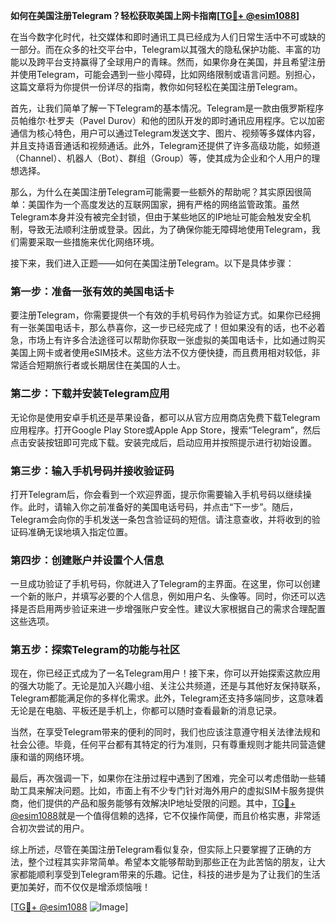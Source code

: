 **如何在美国注册Telegram？轻松获取美国上网卡指南[[TG💪+ @esim1088](https://t.me/s/esim1088)]**

在当今数字化时代，社交媒体和即时通讯工具已经成为人们日常生活中不可或缺的一部分。而在众多的社交平台中，Telegram以其强大的隐私保护功能、丰富的功能以及跨平台支持赢得了全球用户的青睐。然而，如果你身在美国，并且希望注册并使用Telegram，可能会遇到一些小障碍，比如网络限制或语言问题。别担心，这篇文章将为你提供一份详尽的指南，教你如何轻松在美国注册Telegram。

首先，让我们简单了解一下Telegram的基本情况。Telegram是一款由俄罗斯程序员帕维尔·杜罗夫（Pavel Durov）和他的团队开发的即时通讯应用程序。它以加密通信为核心特色，用户可以通过Telegram发送文字、图片、视频等多媒体内容，并且支持语音通话和视频通话。此外，Telegram还提供了许多高级功能，如频道（Channel）、机器人（Bot）、群组（Group）等，使其成为企业和个人用户的理想选择。

那么，为什么在美国注册Telegram可能需要一些额外的帮助呢？其实原因很简单：美国作为一个高度发达的互联网国家，拥有严格的网络监管政策。虽然Telegram本身并没有被完全封锁，但由于某些地区的IP地址可能会触发安全机制，导致无法顺利注册或登录。因此，为了确保你能无障碍地使用Telegram，我们需要采取一些措施来优化网络环境。

接下来，我们进入正题——如何在美国注册Telegram。以下是具体步骤：

### 第一步：准备一张有效的美国电话卡

要注册Telegram，你需要提供一个有效的手机号码作为验证方式。如果你已经拥有一张美国电话卡，那么恭喜你，这一步已经完成了！但如果没有的话，也不必着急，市场上有许多合法途径可以帮助你获取一张虚拟的美国电话卡，比如通过购买美国上网卡或者使用eSIM技术。这些方法不仅方便快捷，而且费用相对较低，非常适合短期旅行者或长期居住在美国的人士。

### 第二步：下载并安装Telegram应用

无论你是使用安卓手机还是苹果设备，都可以从官方应用商店免费下载Telegram应用程序。打开Google Play Store或Apple App Store，搜索“Telegram”，然后点击安装按钮即可完成下载。安装完成后，启动应用并按照提示进行初始设置。

### 第三步：输入手机号码并接收验证码

打开Telegram后，你会看到一个欢迎界面，提示你需要输入手机号码以继续操作。此时，请输入你之前准备好的美国电话号码，并点击“下一步”。随后，Telegram会向你的手机发送一条包含验证码的短信。请注意查收，并将收到的验证码准确无误地填入指定位置。

### 第四步：创建账户并设置个人信息

一旦成功验证了手机号码，你就进入了Telegram的主界面。在这里，你可以创建一个新的账户，并填写必要的个人信息，例如用户名、头像等。同时，你还可以选择是否启用两步验证来进一步增强账户安全性。建议大家根据自己的需求合理配置这些选项。

### 第五步：探索Telegram的功能与社区

现在，你已经正式成为了一名Telegram用户！接下来，你可以开始探索这款应用的强大功能了。无论是加入兴趣小组、关注公共频道，还是与其他好友保持联系，Telegram都能满足你的多样化需求。此外，Telegram还支持多端同步，这意味着无论是在电脑、平板还是手机上，你都可以随时查看最新的消息记录。

当然，在享受Telegram带来的便利的同时，我们也应该注意遵守相关法律法规和社会公德。毕竟，任何平台都有其特定的行为准则，只有尊重规则才能共同营造健康和谐的网络环境。

最后，再次强调一下，如果你在注册过程中遇到了困难，完全可以考虑借助一些辅助工具来解决问题。比如，市面上有不少专门针对海外用户的虚拟SIM卡服务提供商，他们提供的产品和服务能够有效解决IP地址受限的问题。其中，[TG💪+ @esim1088](https://t.me/s/esim1088)就是一个值得信赖的选择，它不仅操作简便，而且价格实惠，非常适合初次尝试的用户。

综上所述，尽管在美国注册Telegram看似复杂，但实际上只要掌握了正确的方法，整个过程其实非常简单。希望本文能够帮助到那些正在为此苦恼的朋友，让大家都能顺利享受到Telegram带来的乐趣。记住，科技的进步是为了让我们的生活更加美好，而不仅仅是增添烦恼哦！

[[TG💪+ @esim1088](https://t.me/s/esim1088) ![Image](https://i.postimg.cc/4NQfJmqS/Snipaste-2025-05-13-00-14-12.png)]